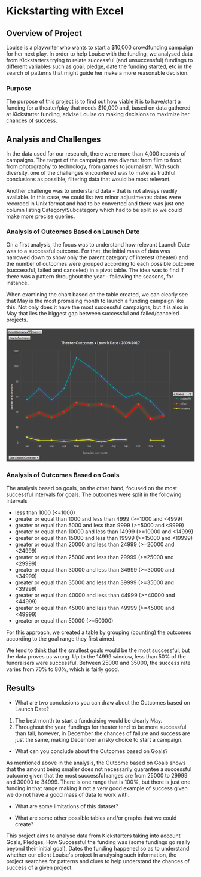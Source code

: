 # Kickstarting with Excel

## Overview of Project
Louise is a playwriter who wants to start a $10,000 crowdfunding campaign for her next play. In order to help Louise with the funding, we analysed data from Kickstarters trying to relate successful (and unsuccessful) fundings to different variables such as goal, pledge, date the funding started, etc in the search of patterns that might guide her make a more reasonable decision.


### Purpose
The purpose of this project is to find out how viable it is to have/start a funding for a theater/play that needs $10,000 and, based on data gathered at Kickstarter funding, advise Louise on making decisions to maximize her chances of success.


## Analysis and Challenges
In the data used for our research, there were more than 4,000 records of campaigns. The target of the campaigns was diverse: from film to food, from photography to technology, from games to journalism. With such diversity, one of the challenges encountered was to make as truthful conclusions as possible, filtering data that would be most relevant.

Another challenge was to understand data - that is not always readily available. In this case, we could list two minor adjustments: dates were recorded in Unix format and had to be converted and there was just one column listing Category/Subcategory which had to be split so we could make more precise queries. 


### Analysis of Outcomes Based on Launch Date
On a first analysis, the focus was to understand how relevant Launch Date was to a successful outcome. For that, the initial mass of data was narrowed down to show only the parent category of interest (theater) and the number of outcomes were grouped according to each possible outcome (successful, failed and canceled) in a pivot table. The idea was to find if there was a pattern throughout the year - following the seasons, for instance. 

When examining the chart based on the table created, we can clearly see that May is the most promising month to launch a funding campaign like this. Not only does it have the most successful campaigns, but it is also in May that lies the biggest gap between successful and failed/canceled projects.

![Outcomes_by_Launch_Date](/resources/Theater_Outcomes_vs_Launch.png)

### Analysis of Outcomes Based on Goals
The analysis based on goals, on the other hand, focused on the most successful intervals for goals. The outcomes were split in the following intervals
 * less than 1000 (<=1000)
 * greater or equal than 1000 and less than 4999 (>=1000 and <4999)
 * greater or equal than 5000 and less than 9999 (>=5000 and <9999)
 * greater or equal than 10000 and less than 14999 (>=10000 and <14999)
 * greater or equal than 15000 and less than 19999 (>=15000 and <19999)
 * greater or equal than 20000 and less than 24999 (>=20000 and <24999)
 * greater or equal than 25000 and less than 29999 (>=25000 and <29999)
 * greater or equal than 30000 and less than 34999 (>=30000 and <34999)
 * greater or equal than 35000 and less than 39999 (>=35000 and <39999)
 * greater or equal than 40000 and less than 44999 (>=40000 and <44999)
 * greater or equal than 45000 and less than 49999 (>=45000 and <49999)
 * greater or equal than 50000 (>=50000)

For this approach, we created a table by grouping (counting) the outcomes according to the goal range they first aimed. 

We tend to think that the smallest goals would be the most successful, but the data proves us wrong. Up to the 14999 window, less than 50% of the fundraisers were successful. Between 25000 and 35000, the success rate varies from 70% to 80%, which is fairly good.

## Results

- What are two conclusions you can draw about the Outcomes based on Launch Date?
1. The best month to start a fundraising would be clearly May. 
2. Throughout the year, fundings for theater tend to be more successful than fail, however, in December the chances of failure and success are just the same, making December a risky choice to start a campaign.

- What can you conclude about the Outcomes based on Goals?

As mentioned above in the analysis, the Outcome based on Goals shows that the amount being smaller does not necessarily guarantee a successful outcome given that the most successful ranges are from 25000 to 29999 and 30000 to 34999. There is one range that is 100%, but there is just one funding in that range making it not a very good example of success given we do not have a good mass of data to work with.

- What are some limitations of this dataset?

- What are some other possible tables and/or graphs that we could create?



This project aims to analyse data from Kickstarters taking into account Goals, Pledges, How Successful the funding was (some fundings go really beyond their initial goal), Dates the funding happened so as to understand whether our client Louise's project 
 In analysing such information, the project searches for patterns and clues to help understand the chances of success of a given project.

